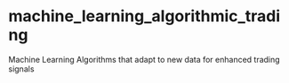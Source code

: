 # machine_learning_algorithmic_trading
Machine Learning Algorithms that adapt to new data for enhanced trading signals
